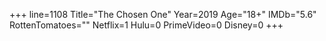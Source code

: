 +++
line=1108
Title="The Chosen One"
Year=2019
Age="18+"
IMDb="5.6"
RottenTomatoes=""
Netflix=1
Hulu=0
PrimeVideo=0
Disney=0
+++

